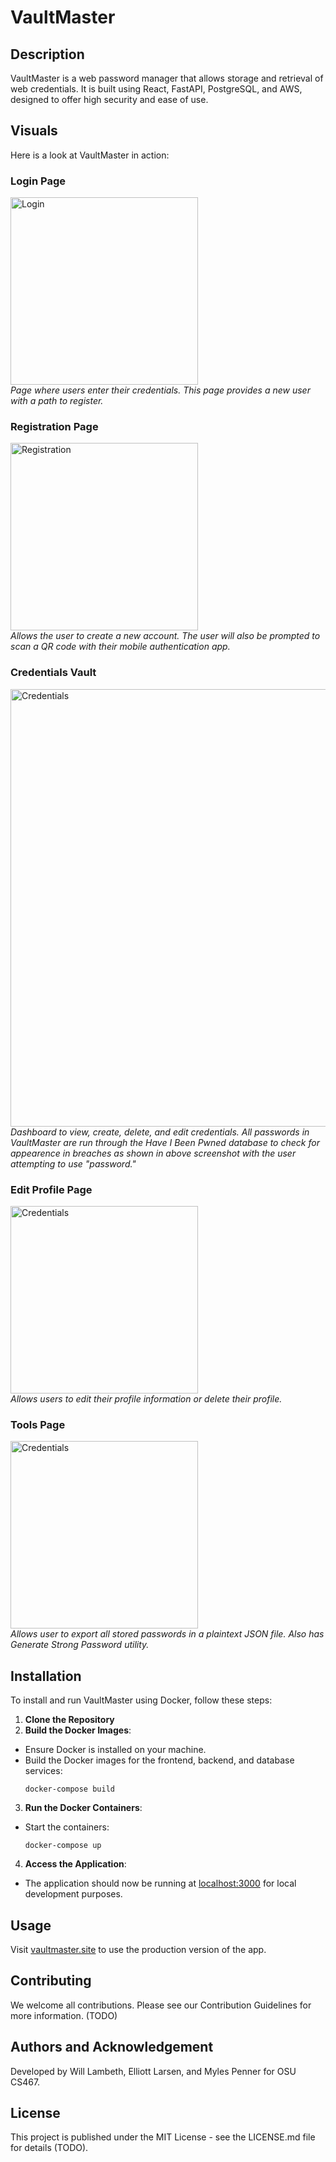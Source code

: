 # VaultMaster
## Description
VaultMaster is a web password manager that allows storage and retrieval of web credentials. It is built using React, FastAPI, PostgreSQL, and AWS, designed to offer high security and ease of use.
## Visuals
Here is a look at VaultMaster in action:
### Login Page
<img src="https://github.com/CS467-VaultMaster/VaultMaster/assets/96148570/ffe2597a-5e8c-406d-8ec2-2938dc161bd5" width="300" alt="Login">\
*Page where users enter their credentials. This page provides a new user with a path to register.*

### Registration Page
<img src="https://github.com/CS467-VaultMaster/VaultMaster/assets/96148570/2bcff15b-95c0-488f-a9fd-91e03ac05bab" width="300" alt="Registration">\
*Allows the user to create a new account. The user will also be prompted to scan a QR code with their mobile authentication app.*

### Credentials Vault
<img src="https://github.com/CS467-VaultMaster/VaultMaster/assets/96148570/4a9c8c1e-ad45-4948-b85d-53706639efdf" width="700" alt="Credentials">\
*Dashboard to view, create, delete, and edit credentials. All passwords in VaultMaster are run through the Have I Been Pwned database to check for appearence in breaches as shown in above screenshot with the user attempting to use "password."*

### Edit Profile Page
<img src="https://github.com/CS467-VaultMaster/VaultMaster/assets/96148570/1cecaf73-050f-4a7a-908e-cfe47169aece" width="300" alt="Credentials">\
*Allows users to edit their profile information or delete their profile.*

### Tools Page
<img src="https://github.com/CS467-VaultMaster/VaultMaster/assets/96148570/9e3d73f1-fc10-4922-925c-fcee080d1a62" width="300" alt="Credentials">\
*Allows user to export all stored passwords in a plaintext JSON file. Also has Generate Strong Password utility.*

## Installation
To install and run VaultMaster using Docker, follow these steps:
1. **Clone the Repository**
3. **Build the Docker Images**:
- Ensure Docker is installed on your machine.
- Build the Docker images for the frontend, backend, and database services:
  ```
  docker-compose build
  ```
3. **Run the Docker Containers**:
- Start the containers:
  ```
  docker-compose up
  ```
4. **Access the Application**:
- The application should now be running at [localhost:3000](http://localhost:3000) for local development purposes.

## Usage
Visit [vaultmaster.site](https://www.vaultmaster.site) to use the production version of the app.
## Contributing
We welcome all contributions. Please see our Contribution Guidelines for more information. (TODO)
## Authors and Acknowledgement
Developed by Will Lambeth, Elliott Larsen, and Myles Penner for OSU CS467.
## License
This project is published under the MIT License - see the LICENSE.md file for details (TODO).
